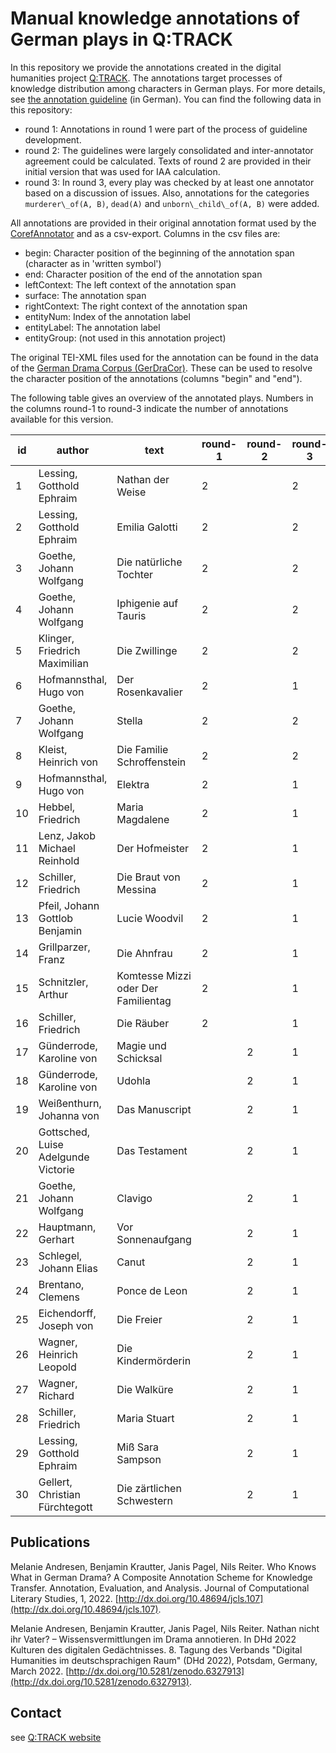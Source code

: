 # Manual knowledge annotations of German plays in Q:TRACK

In this repository we provide the annotations created 
in the digital humanities project [Q:TRACK](https://quadrama.github.io/). 
The annotations target processes of knowledge distribution among characters in German plays. 
For more details, see [the annotation guideline](https://zenodo.org/record/5729707) (in German). 
You can find the following data in this repository:

- round 1: Annotations in round 1 were part of the process of guideline development. 
- round 2: The guidelines were largely consolidated and inter-annotator agreement could be calculated. Texts of round 2 are provided in their initial version that was used for IAA calculation.
- round 3: In round 3, every play was checked by at least one annotator based on a discussion of issues. Also, annotations for the categories ``murderer\_of(A, B)``, ``dead(A)`` and ``unborn\_child\_of(A, B)`` were added.

All annotations are provided in their original annotation format used by the 
[CorefAnnotator](https://github.com/nilsreiter/CorefAnnotator/) and as a csv-export. Columns in the csv files are:

- begin: Character position of the beginning of the annotation span (character as in 'written symbol')
- end: Character position of the end of the annotation span
- leftContext: The left context of the annotation span
- surface: The annotation span
- rightContext: The right context of the annotation span
- entityNum: Index of the annotation label
- entityLabel: The annotation label
- entityGroup: (not used in this annotation project)

The original TEI-XML files used for the annotation can be found in the data of the [German Drama Corpus (GerDraCor)](https://dracor.org/ger).
These can be used to resolve the character position of the annotations (columns "begin" and "end").

The following table gives an overview of the annotated plays. 
Numbers in the columns round-1 to round-3 indicate the number of annotations available for this version.

| id | author                              | text                                | round-1 | round-2 | round-3 |
|----|-------------------------------------|-------------------------------------|---------|---------|---------|
| 1  | Lessing, Gotthold Ephraim           | Nathan der Weise                    | 2       |         | 2       |
| 2  | Lessing, Gotthold Ephraim           | Emilia Galotti                      | 2       |         | 2       |
| 3  | Goethe, Johann Wolfgang             | Die natürliche Tochter              | 2       |         | 2       |
| 4  | Goethe, Johann Wolfgang             | Iphigenie auf Tauris                | 2       |         | 2       |
| 5  | Klinger, Friedrich Maximilian       | Die Zwillinge                       | 2       |         | 2       |
| 6  | Hofmannsthal, Hugo von              | Der Rosenkavalier                   | 2       |         | 1       |
| 7  | Goethe, Johann Wolfgang             | Stella                              | 2       |         | 2       |
| 8  | Kleist, Heinrich von                | Die Familie Schroffenstein          | 2       |         | 2       |
| 9  | Hofmannsthal, Hugo von              | Elektra                             | 2       |         | 1       |
| 10 | Hebbel, Friedrich                   | Maria Magdalene                     | 2       |         | 1       |
| 11 | Lenz, Jakob Michael Reinhold        | Der Hofmeister                      | 2       |         | 1       |
| 12 | Schiller, Friedrich                 | Die Braut von Messina               | 2       |         | 1       |
| 13 | Pfeil, Johann Gottlob Benjamin      | Lucie Woodvil                       | 2       |         | 1       |
| 14 | Grillparzer, Franz                  | Die Ahnfrau                         | 2       |         | 1       |
| 15 | Schnitzler, Arthur                  | Komtesse Mizzi oder Der Familientag | 2       |         | 1       |
| 16 | Schiller, Friedrich                 | Die Räuber                          | 2       |         | 1       |
| 17 | Günderrode, Karoline von            | Magie und Schicksal                 |         | 2       | 1       |
| 18 | Günderrode, Karoline von            | Udohla                              |         | 2       | 1       |
| 19 | Weißenthurn, Johanna von            | Das Manuscript                      |         | 2       | 1       |
| 20 | Gottsched, Luise Adelgunde Victorie | Das Testament                       |         | 2       | 1       |
| 21 | Goethe, Johann Wolfgang             | Clavigo                             |         | 2       | 1       |
| 22 | Hauptmann, Gerhart                  | Vor Sonnenaufgang                   |         | 2       | 1       |
| 23 | Schlegel, Johann Elias              | Canut                               |         | 2       | 1       |
| 24 | Brentano, Clemens                   | Ponce de Leon                       |         | 2       | 1       |
| 25 | Eichendorff, Joseph von             | Die Freier                          |         | 2       | 1       |
| 26 | Wagner, Heinrich Leopold            | Die Kindermörderin                  |         | 2       | 1       |
| 27 | Wagner, Richard                     | Die Walküre                         |         | 2       | 1       |
| 28 | Schiller, Friedrich                 | Maria Stuart                        |         | 2       | 1       |
| 29 | Lessing, Gotthold Ephraim           | Miß Sara Sampson                    |         | 2       | 1       |
| 30 | Gellert, Christian Fürchtegott      | Die zärtlichen Schwestern           |         | 2       | 1       |

## Publications

Melanie Andresen, Benjamin Krautter, Janis Pagel, Nils Reiter. Who Knows What in German Drama? A Composite Annotation Scheme for Knowledge Transfer. Annotation, Evaluation, and Analysis. Journal of Computational Literary Studies, 1, 2022. [http://dx.doi.org/10.48694/jcls.107](http://dx.doi.org/10.48694/jcls.107).

Melanie Andresen, Benjamin Krautter, Janis Pagel, Nils Reiter. Nathan nicht ihr Vater? – Wissensvermittlungen im Drama annotieren. In DHd 2022 Kulturen des digitalen Gedächtnisses. 8. Tagung des Verbands "Digital Humanities im deutschsprachigen Raum" (DHd 2022), Potsdam, Germany, March 2022. [http://dx.doi.org/10.5281/zenodo.6327913](http://dx.doi.org/10.5281/zenodo.6327913).

## Contact

see [Q:TRACK website](https://quadrama.github.io/people.de)